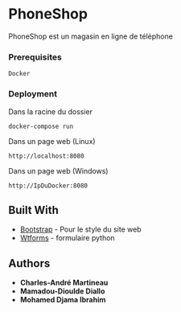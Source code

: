 # PhoneShop

PhoneShop est un magasin en ligne de téléphone

### Prerequisites

```
Docker
```

### Deployment

Dans la racine du dossier

```
docker-compose run 
```
Dans un page web (Linux)
```
http://localhost:8080  
```
Dans un page web (Windows)
```
http://IpDuDocker:8080
```

## Built With

* [Bootstrap](https://getbootstrap.com/docs/4.3/getting-started/introduction/) - Pour le style du site web
* [Wtforms](http://flask.pocoo.org/docs/0.12/patterns/wtforms/) - formulaire python


## Authors

* **Charles-André Martineau**
* **Mamadou-Dioulde Diallo**
* **Mohamed Djama Ibrahim**


